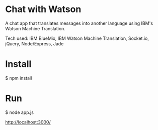 # Chat with Watson

A chat app that translates messages into another language using IBM's Watson Machine Translation.

Tech used: IBM BlueMix, IBM Watson Machine Translation, Socket.io, jQuery, Node/Express, Jade

# Install

$ npm install

# Run

$ node app.js

[http://localhost:3000/](http://localhost:3000/)
